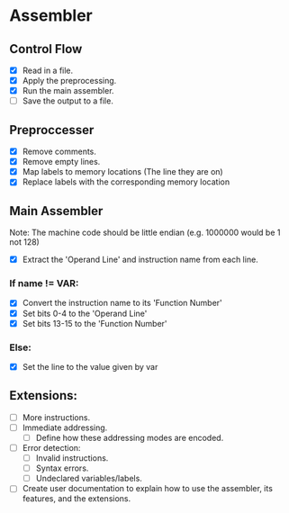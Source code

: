 # Assembler

## Control Flow
- [X] Read in a file.
- [X] Apply the preprocessing.
- [X] Run the main assembler.
- [ ] Save the output to a file.

## Preproccesser

- [X] Remove comments.
- [X] Remove empty lines.
- [X] Map labels to memory locations (The line they are on)
- [X] Replace labels with the corresponding memory location 

## Main Assembler
Note: The machine code should be little endian (e.g. 1000000 would be 1 not 128)
- [X] Extract the 'Operand Line' and instruction name from each line.
### If name != VAR:
   - [X] Convert the instruction name to its 'Function Number'
   - [X] Set bits 0-4 to the 'Operand Line'
   - [X] Set bits 13-15 to the 'Function Number'
### Else:
   - [X] Set the line to the value given by var

## Extensions:

- [ ] More instructions.
- [ ] Immediate addressing.
   - [ ] Define how these addressing modes are encoded.

- [ ] Error detection:
   - [ ] Invalid instructions. 
   - [ ] Syntax errors.
   - [ ] Undeclared variables/labels.

- [ ] Create user documentation to explain how to use the assembler, its features, and the extensions.
